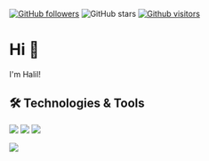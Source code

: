 [![GitHub followers](https://img.shields.io/github/followers/halilulkr?style=social)](https://github.com/halilulkr?tab=followers)
![GitHub stars](https://img.shields.io/github/stars/halilulkr?style=social)
[![Github visitors](https://visitor-badge.glitch.me/badge?page_id=halilulkr.visitor-badge)](https://GitHub.com/halilulkr/StrapDown.js/stargazers/)


# Hi 👋
I'm Halil!

## 🛠 Technologies & Tools 

<img src="https://img.shields.io/badge/Java-black?style=for-the-badge&logo=java&logoColor=white%22%3E"></img>
<img src="https://img.shields.io/badge/React-black?style=for-the-badge&logo=react&logoColor=61DAFB"></img>
<img src="https://img.shields.io/badge/GitHub-black?style=for-the-badge&logo=github&logoColor=white"></img>


 <p>
  <img src="https://github-readme-stats.vercel.app/api/top-langs/?username=halilulkr&hide=python&layout=compact&show_icons=true&theme=light">
  </p>

</p>

<!--
**halilulkr/halilulkr** is a ✨ _special_ ✨ repository because its `README.md` (this file) appears on your GitHub profile.

Here are some ideas to get you started:

- 🔭 I’m currently working on ...
- 🌱 I’m currently learning ...
- 👯 I’m looking to collaborate on ...
- 🤔 I’m looking for help with ...
- 💬 Ask me about ...
- 📫 How to reach me: ...
- 😄 Pronouns: ...
- ⚡ Fun fact: ...
-->
